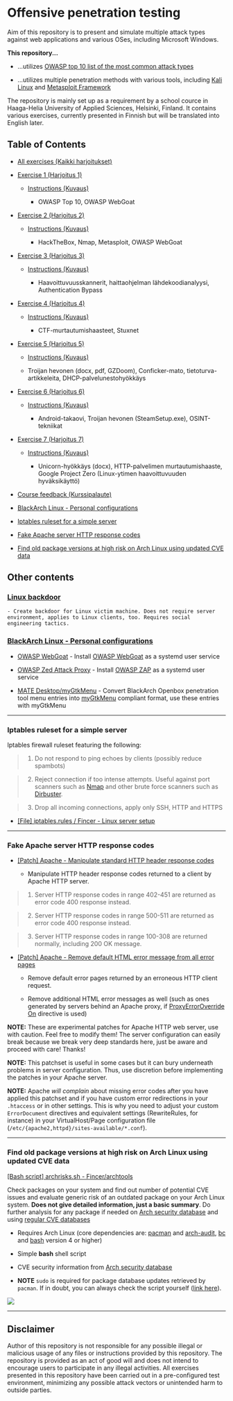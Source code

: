 # Offensive penetration testing

Aim of this repository is to present and simulate multiple attack types against web applications and various OSes, including Microsoft Windows.

**This repository...**

- ...utilizes [OWASP top 10 list of the most common attack types](https://www.owasp.org/images/7/72/OWASP_Top_10-2017_%28en%29.pdf.pdf)

- ...utilizes multiple penetration methods with various tools, including [Kali Linux](https://www.kali.org) and [Metasploit Framework](https://www.metasploit.com)

The repository is mainly set up as a requirement by a school cource in Haaga-Helia University of Applied Sciences, Helsinki, Finland. It contains various exercises, currently presented in Finnish but will be translated into English later.

## Table of Contents

- [All exercises (Kaikki harjoitukset)](http://104.248.38.126)

- [Exercise 1 (Harjoitus 1)](http://104.248.38.126/data/documents/h1.md)

    - [Instructions (Kuvaus)](exercises/h1.md)

        - OWASP Top 10, OWASP WebGoat

- [Exercise 2 (Harjoitus 2)](http://104.248.38.126/data/documents/h2.md)

    - [Instructions (Kuvaus)](exercises/h2.md)

        - HackTheBox, Nmap, Metasploit, OWASP WebGoat

- [Exercise 3 (Harjoitus 3)](http://104.248.38.126/data/documents/h3.md)

    - [Instructions (Kuvaus)](exercises/h3.md)

        - Haavoittuvuusskannerit, haittaohjelman lähdekoodianalyysi, Authentication Bypass

- [Exercise 4 (Harjoitus 4)](http://104.248.38.126/data/documents/h4.md)

    - [Instructions (Kuvaus)](exercises/h4.md)

        - CTF-murtautumishaasteet, Stuxnet

- [Exercise 5 (Harjoitus 5)](http://104.248.38.126/data/documents/h5.md)

    - [Instructions (Kuvaus)](exercises/h5.md)

    - Troijan hevonen (docx, pdf, GZDoom), Conficker-mato, tietoturva-artikkeleita, DHCP-palvelunestohyökkäys

- [Exercise 6 (Harjoitus 6)](http://104.248.38.126/data/documents/h6.md)

    - [Instructions (Kuvaus)](exercises/h6.md)

        - Android-takaovi, Troijan hevonen (SteamSetup.exe), OSINT-tekniikat

- [Exercise 7 (Harjoitus 7)](http://104.248.38.126/data/documents/h7.md)

    - [Instructions (Kuvaus)](exercises/h7.md)

        - Unicorn-hyökkäys (docx), HTTP-palvelimen murtautumishaaste, Google Project Zero (Linux-ytimen haavoittuvuuden hyväksikäyttö)

- [Course feedback (Kurssipalaute)](exercises/course_feedback.md)

- [BlackArch Linux - Personal configurations](https://github.com/Fincer/penetration-testing#blackarch-linux---personal-configurations)

- [Iptables ruleset for a simple server](https://github.com/Fincer/penetration-testing#iptables-ruleset-for-a-simple-server)

- [Fake Apache server HTTP response codes](https://github.com/Fincer/penetration-testing#fake-apache-server-http-response-codes)

- [Find old package versions at high risk on Arch Linux using updated CVE data](https://github.com/Fincer/penetration-testing#find-old-package-versions-at-high-risk-on-arch-linux-using-updated-cve-data)

## Other contents

### [Linux backdoor](random/linux-backdoor.md)

    - Create backdoor for Linux victim machine. Does not require server environment, applies to Linux clients, too. Requires social engineering tactics.

### [BlackArch Linux - Personal configurations](blackarch/)

  - [OWASP WebGoat](blackarch/webgoat) - Install [OWASP WebGoat](https://www.owasp.org/index.php/Category:OWASP_WebGoat_Project) as a systemd user service

  - [OWASP Zed Attack Proxy](blackarch/zaproxy-systemd) - Install [OWASP ZAP](https://www.owasp.org/index.php/OWASP_Zed_Attack_Proxy_Project) as a systemd user service

  - [MATE Desktop/myGtkMenu](blackarch/mate-desktop) - Convert BlackArch Openbox penetration tool menu entries into [myGtkMenu](https://sites.google.com/site/jvinla/mygtkmenu) compliant format, use these entries with myGtkMenu

------------------

### Iptables ruleset for a simple server

Iptables firewall ruleset featuring the following:

> 1) Do not respond to ping echoes by clients (possibly reduce spambots)

> 2) Reject connection if too intense attempts. Useful against port scanners such as [Nmap](https://nmap.org/) and other brute force scanners such as [Dirbuster](https://www.owasp.org/index.php/Category:OWASP_DirBuster_Project).

> 3) Drop all incoming connections, apply only SSH, HTTP and HTTPS

- [[File] iptables.rules / Fincer - Linux server setup](https://github.com/Fincer/linux-server-setup/blob/master/other/iptables.rules)

------------------

### Fake Apache server HTTP response codes

- [[Patch] Apache - Manipulate standard HTTP header response codes](https://github.com/Fincer/linux-server-setup/blob/master/patches/patch_apache_break_http_code_standard.patch)

  - Manipulate HTTP header response codes returned to a client by Apache HTTP server.
  
> 1) Server HTTP response codes in range 402-451 are returned as error code 400 response instead.
  
> 2) Server HTTP response codes in range 500-511 are returned as error code 400 response instead.
  
> 3) Server HTTP response codes in range 100-308 are returned normally, including 200 OK message.

- [[Patch] Apache - Remove default HTML error message from all error pages](https://github.com/Fincer/linux-server-setup/blob/master/patches/patch_apache_disable_html_errormsg.patch)

  - Remove default error pages returned by an erroneous HTTP client request.
  
  - Remove additional HTML error messages as well (such as ones generated by servers behind an Apache proxy, if [ProxyErrorOverride On](https://httpd.apache.org/docs/2.4/mod/mod_proxy.html#proxyerroroverride) directive is used)
  
**NOTE:** These are experimental patches for Apache HTTP web server, use with caution. Feel free to modify them! The server configuration can easily break because we break very deep standards here, just be aware and proceed with care! Thanks!

**NOTE:** This patchset is useful in some cases but it can bury underneath problems in server
configuration. Thus, use discretion before implementing the patches in your Apache server.

**NOTE:** Apache *will complain* about missing error codes after you have applied this patchset and if you have custom error redirections in your `.htaccess` or in other settings. This is why you need to adjust your custom `ErrorDocument` directives and equivalent settings (RewriteRules, for instance) in your VirtualHost/Page configuration file (`/etc/{apache2,httpd}/sites-available/*.conf`).

------------------

### Find old package versions at high risk on Arch Linux using updated CVE data

[[Bash script] archrisks.sh - Fincer/archtools](https://github.com/Fincer/archtools/blob/master/tools/archrisks.sh)

Check packages on your system and find out number of potential CVE issues and evaluate generic risk of an outdated package on your Arch Linux system. **Does not give detailed information, just a basic summary**. Do further analysis for any package if needed on [Arch security database](https://security.archlinux.org/) and using [regular CVE databases](https://www.searx.me/?q=cve%20database)

- Requires Arch Linux (core dependencies are: [pacman](https://www.archlinux.org/packages/core/x86_64/pacman/) and [arch-audit](https://www.archlinux.org/packages/community/x86_64/arch-audit/), [bc](https://www.archlinux.org/packages/extra/x86_64/bc/) and [bash](https://www.archlinux.org/packages/core/x86_64/bash/) version 4 or higher)

- Simple **bash** shell script

- CVE security information from [Arch security database](https://security.archlinux.org/)

- **NOTE** `sudo` is required for package database updates retrieved by `pacman`. If in doubt, you can always check the script yourself ([link here](https://github.com/Fincer/archtools/blob/master/tools/archrisks.sh)).

![](https://raw.githubusercontent.com/Fincer/archtools/master/images/archrisks.png)

------------------

## Disclaimer

Author of this repository is not responsible for any possible illegal or malicious usage of any files or instructions provided by this repository. The repository is provided as an act of good will and does not intend to encourage users to participate in any illegal activities. All exercises presented in this repository have been carried out in a pre-configured test environment, minimizing any possible attack vectors or unintended harm to outside parties.
